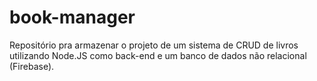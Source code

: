 # book-manager
Repositório pra armazenar o projeto de um sistema de CRUD de livros utilizando Node.JS como back-end e um banco de dados não relacional (Firebase).
